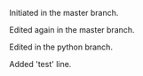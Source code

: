 Initiated in the master branch.

Edited again in the master branch.

Edited in the python branch.

Added 'test' line. 



